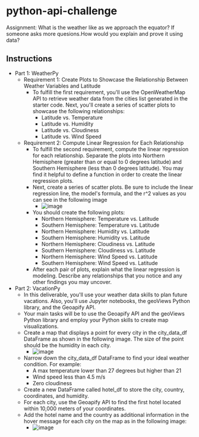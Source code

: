 # python-api-challenge
Assignment: What is the weather like as we approach the equator?
If someone asks more quesions.How would you explain and prove it using data?

## Instructions
- Part 1: WeatherPy
  - Requirement 1: Create Plots to Showcase the Relationship Between Weather Variables and Latitude
    - To fulfill the first requirement, you'll use the OpenWeatherMap API to retrieve weather data from the cities list generated in the starter code. Next, you'll create a series of scatter plots to showcase the following relationships:
      - Latitude vs. Temperature
      - Latitude vs. Humidity
      - Latitude vs. Cloudiness
      - Latitude vs. Wind Speed
  - Requirement 2: Compute Linear Regression for Each Relationship
    - To fulfill the second requirement, compute the linear regression for each relationship. Separate the plots into Northern Hemisphere (greater than or equal to 0 degrees latitude) and Southern Hemisphere (less than 0 degrees latitude). You may find it helpful to define a function in order to create the linear regression plots.
    - Next, create a series of scatter plots. Be sure to include the linear regression line, the model's formula, and the r^2 values as you can see in the following image
      - ![image](https://github.com/user-attachments/assets/41bc514c-cd05-4272-9f67-5da19bd80611)
    - You should create the following plots:
      - Northern Hemisphere: Temperature vs. Latitude
      - Southern Hemisphere: Temperature vs. Latitude
      - Northern Hemisphere: Humidity vs. Latitude
      - Southern Hemisphere: Humidity vs. Latitude
      - Northern Hemisphere: Cloudiness vs. Latitude
      - Southern Hemisphere: Cloudiness vs. Latitude
      - Northern Hemisphere: Wind Speed vs. Latitude
      - Southern Hemisphere: Wind Speed vs. Latitude
    - After each pair of plots, explain what the linear regression is modeling. Describe any relationships that you notice and any other findings you may uncover.
- Part 2: VacationPy
  - In this deliverable, you'll use your weather data skills to plan future vacations. Also, you'll use Jupyter notebooks, the geoViews Python library, and the Geoapify API.
  - Your main tasks will be to use the Geoapify API and the geoViews Python library and employ your Python skills to create map visualizations.
  - Create a map that displays a point for every city in the city_data_df DataFrame as shown in the following image. The size of the point should be the humidity in each city.
    - ![image](https://github.com/user-attachments/assets/0fc3aa02-9051-4846-b8c0-c56018560f8a)
  - Narrow down the city_data_df DataFrame to find your ideal weather condition. For example:
    - A max temperature lower than 27 degrees but higher than 21
    - Wind speed less than 4.5 m/s
    - Zero cloudiness
  - Create a new DataFrame called hotel_df to store the city, country, coordinates, and humidity.
  - For each city, use the Geoapify API to find the first hotel located within 10,000 meters of your coordinates.
  - Add the hotel name and the country as additional information in the hover message for each city on the map as in the following image:
    - ![image](https://github.com/user-attachments/assets/69634fa3-aa50-422a-aa9c-0c372769cf80)
 
  
    
